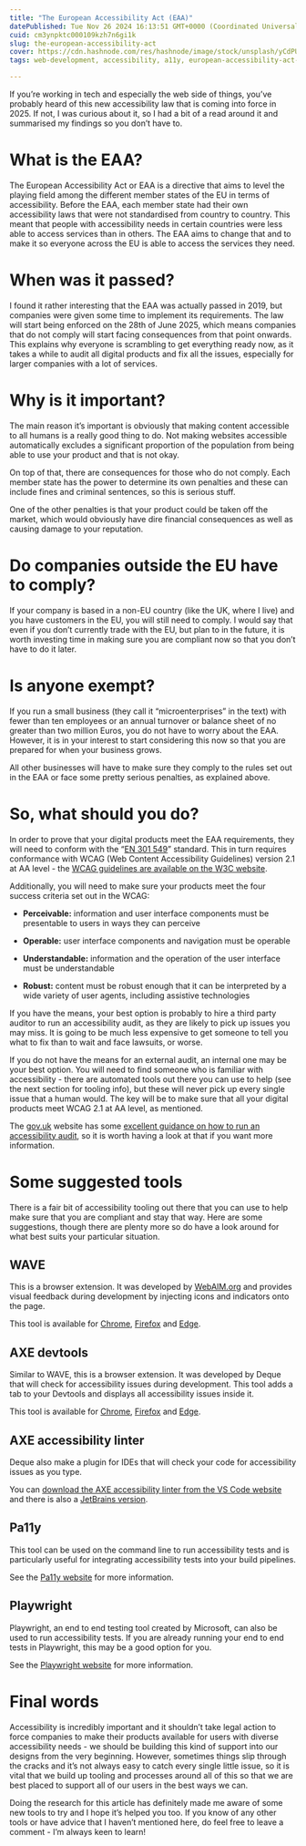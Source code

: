 ```yaml
---
title: "The European Accessibility Act (EAA)"
datePublished: Tue Nov 26 2024 16:13:51 GMT+0000 (Coordinated Universal Time)
cuid: cm3ynpktc000109kzh7n6gi1k
slug: the-european-accessibility-act
cover: https://cdn.hashnode.com/res/hashnode/image/stock/unsplash/yCdPU73kGSc/upload/86b4204bc53e373f5ae20bd2f524d5aa.jpeg
tags: web-development, accessibility, a11y, european-accessibility-act-eaa, eaa, accessibility-tooling

---
```


If you’re working in tech and especially the web side of things, you’ve probably heard of this new accessibility law that is coming into force in 2025. If not, I was curious about it, so I had a bit of a read around it and summarised my findings so you don’t have to.

# What is the EAA?

The European Accessibility Act or EAA is a directive that aims to level the playing field among the different member states of the EU in terms of accessibility. Before the EAA, each member state had their own accessibility laws that were not standardised from country to country. This meant that people with accessibility needs in certain countries were less able to access services than in others. The EAA aims to change that and to make it so everyone across the EU is able to access the services they need.

# When was it passed?

I found it rather interesting that the EAA was actually passed in 2019, but companies were given some time to implement its requirements. The law will start being enforced on the 28th of June 2025, which means companies that do not comply will start facing consequences from that point onwards. This explains why everyone is scrambling to get everything ready now, as it takes a while to audit all digital products and fix all the issues, especially for larger companies with a lot of services.

# Why is it important?

The main reason it’s important is obviously that making content accessible to all humans is a really good thing to do. Not making websites accessible automatically excludes a significant proportion of the population from being able to use your product and that is not okay.

On top of that, there are consequences for those who do not comply. Each member state has the power to determine its own penalties and these can include fines and criminal sentences, so this is serious stuff.

One of the other penalties is that your product could be taken off the market, which would obviously have dire financial consequences as well as causing damage to your reputation.

# Do companies outside the EU have to comply?

If your company is based in a non-EU country (like the UK, where I live) and you have customers in the EU, you will still need to comply. I would say that even if you don’t currently trade with the EU, but plan to in the future, it is worth investing time in making sure you are compliant now so that you don’t have to do it later.

# Is anyone exempt?

If you run a small business (they call it “microenterprises” in the text) with fewer than ten employees or an annual turnover or balance sheet of no greater than two million Euros, you do not have to worry about the EAA. However, it is in your interest to start considering this now so that you are prepared for when your business grows.

All other businesses will have to make sure they comply to the rules set out in the EAA or face some pretty serious penalties, as explained above.

# So, what should you do?

In order to prove that your digital products meet the EAA requirements, they will need to conform with the “[EN 301 549](https://www.deque.com/en-301-549-compliance/)” standard. This in turn requires conformance with WCAG (Web Content Accessibility Guidelines) version 2.1 at AA level - the [WCAG guidelines are available on the W3C website](https://www.w3.org/TR/WCAG21/).

Additionally, you will need to make sure your products meet the four success criteria set out in the WCAG:

* **Perceivable:** information and user interface components must be presentable to users in ways they can perceive
    
* **Operable:** user interface components and navigation must be operable
    
* **Understandable:** information and the operation of the user interface must be understandable
    
* **Robust:** content must be robust enough that it can be interpreted by a wide variety of user agents, including assistive technologies
    

If you have the means, your best option is probably to hire a third party auditor to run an accessibility audit, as they are likely to pick up issues you may miss. It is going to be much less expensive to get someone to tell you what to fix than to wait and face lawsuits, or worse.

If you do not have the means for an external audit, an internal one may be your best option. You will need to find someone who is familiar with accessibility - there are automated tools out there you can use to help (see the next section for tooling info), but these will never pick up every single issue that a human would. The key will be to make sure that all your digital products meet WCAG 2.1 at AA level, as mentioned.

The [gov.uk](http://gov.uk) website has some [excellent guidance on how to run an accessibility audit](https://www.gov.uk/service-manual/helping-people-to-use-your-service/getting-an-accessibility-audit), so it is worth having a look at that if you want more information.

# Some suggested tools

There is a fair bit of accessibility tooling out there that you can use to help make sure that you are compliant and stay that way. Here are some suggestions, though there are plenty more so do have a look around for what best suits your particular situation.

## WAVE

This is a browser extension. It was developed by [WebAIM.org](http://WebAIM.org) and provides visual feedback during development by injecting icons and indicators onto the page.

This tool is available for [Chrome](https://chromewebstore.google.com/detail/wave-evaluation-tool/jbbplnpkjmmeebjpijfedlgcdilocofh), [Firefox](https://addons.mozilla.org/en-GB/firefox/addon/wave-accessibility-tool/) and [Edge](https://microsoftedge.microsoft.com/addons/detail/wave-evaluation-tool/khapceneeednkiopkkbgkibbdoajpkoj).

## AXE devtools

Similar to WAVE, this is a browser extension. It was developed by Deque that will check for accessibility issues during development. This tool adds a tab to your Devtools and displays all accessibility issues inside it.

This tool is available for [Chrome](https://chromewebstore.google.com/detail/axe-devtools-web-accessib/lhdoppojpmngadmnindnejefpokejbdd), [Firefox](https://addons.mozilla.org/en-GB/firefox/addon/axe-devtools/) and [Edge](https://microsoftedge.microsoft.com/addons/detail/axe-devtools-web-access/kcenlimkmjjkdfcaleembgmldmnnlfkn).

## AXE accessibility linter

Deque also make a plugin for IDEs that will check your code for accessibility issues as you type.

You can [download the AXE accessibility linter from the VS Code website](https://marketplace.visualstudio.com/items?itemName=deque-systems.vscode-axe-linter) and there is also a [JetBrains version](https://docs.deque.com/linter/4.0.0/en/axe-linter-jetbrains).

## Pa11y

This tool can be used on the command line to run accessibility tests and is particularly useful for integrating accessibility tests into your build pipelines.

See the [Pa11y website](https://pa11y.org/) for more information.

## Playwright

Playwright, an end to end testing tool created by Microsoft, can also be used to run accessibility tests. If you are already running your end to end tests in Playwright, this may be a good option for you.

See the [Playwright website](https://playwright.dev/docs/accessibility-testing) for more information.

# Final words

Accessibility is incredibly important and it shouldn’t take legal action to force companies to make their products available for users with diverse accessibility needs - we should be building this kind of support into our designs from the very beginning. However, sometimes things slip through the cracks and it’s not always easy to catch every single little issue, so it is vital that we build up tooling and processes around all of this so that we are best placed to support all of our users in the best ways we can.

Doing the research for this article has definitely made me aware of some new tools to try and I hope it’s helped you too. If you know of any other tools or have advice that I haven’t mentioned here, do feel free to leave a comment - I’m always keen to learn!